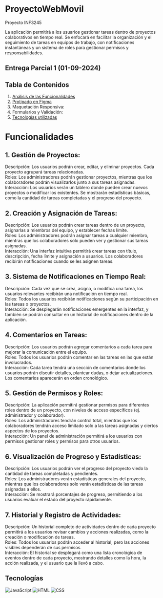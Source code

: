 # ProyectoWebMovil
 Proyecto INF3245

 La aplicación permitirá a los usuarios gestionar tareas dentro de proyectos colaborativos en tiempo real. Se enfocará en facilitar la organización y el seguimiento de tareas en equipos de trabajo, con notificaciones instantáneas y un sistema de roles para gestionar permisos y responsabilidades. 
 
## Entrega Parcial 1 (01-09-2024)
## Tabla de Contenidos
1. [Análisis de las Funcionalidades](#Funcionalidades)
2. [Protipado en Figma](https://www.figma.com/proto/cVtLFwyjomdRb6P0eWdf4f/Project?node-id=124-2133&t=6CQFsAXwGDnjXiVS-1)
3. Maquetación Responsiva:
4. Formularios y Validación:
5. [Tecnologías utilizadas](#Tecnologías)

# Funcionalidades

## 1. Gestión de Proyectos:

Descripción: Los usuarios podrán crear, editar, y eliminar proyectos. Cada proyecto agrupará tareas relacionadas.  
Roles: Los administradores podrán gestionar proyectos, mientras que los colaboradores podrán visualizarlos junto a sus tareas asignadas.  
Interacción: Los usuarios verán un tablero donde pueden crear nuevos proyectos o modificar los existentes. Se mostrarán estadísticas básicas, como la cantidad de tareas completadas y el progreso del proyecto.

## 2. Creación y Asignación de Tareas:

Descripción: Los usuarios podrán crear tareas dentro de un proyecto, asignarlas a miembros del equipo, y establecer fechas límite.  
Roles: Los administradores podrán asignar tareas a cualquier miembro, mientras que los colaboradores solo pueden ver y gestionar sus tareas asignadas.  
Interacción: Una interfaz intuitiva permitirá crear tareas con título, descripción, fecha límite y asignación a usuarios. Los colaboradores recibirán notificaciones cuando se les asignen tareas.

## 3. Sistema de Notificaciones en Tiempo Real:

Descripción: Cada vez que se crea, asigna, o modifica una tarea, los usuarios relevantes recibirán una notificación en tiempo real.  
Roles: Todos los usuarios recibirán notificaciones según su participación en las tareas o proyectos.  
Interacción: Se desplegarán notificaciones emergentes en la interfaz, y también se podrán consultar en un historial de notificaciones dentro de la aplicación.

## 4. Comentarios en Tareas:

Descripción: Los usuarios podrán agregar comentarios a cada tarea para mejorar la comunicación entre el equipo.  
Roles: Todos los usuarios podrán comentar en las tareas en las que están involucrados.  
Interacción: Cada tarea tendrá una sección de comentarios donde los usuarios podrán discutir detalles, plantear dudas, o dejar actualizaciones. Los comentarios aparecerán en orden cronológico.

## 5. Gestión de Permisos y Roles:

Descripción: La aplicación permitirá gestionar permisos para diferentes roles dentro de un proyecto, con niveles de acceso específicos (ej. administrador y colaborador).  
Roles: Los administradores tendrán control total, mientras que los colaboradores tendrán acceso limitado solo a las tareas asignadas y ciertos aspectos de los proyectos.  
Interacción: Un panel de administración permitirá a los usuarios con permisos gestionar roles y permisos para otros usuarios.

## 6. Visualización de Progreso y Estadísticas:

Descripción: Los usuarios podrán ver el progreso del proyecto viedo la cantidad de tareas completadas y pendientes.  
Roles: Los administradores verán estadísticas generales del proyecto, mientras que los colaboradores solo verán estadísticas de las tareas asignadas a ellos.  
Interacción: Se mostrará porcentajes de progreso, permitiendo a los usuarios evaluar el estado del proyecto rápidamente.

## 7. Historial y Registro de Actividades:

Descripción: Un historial completo de actividades dentro de cada proyecto permitirá a los usuarios revisar cambios y acciones realizadas, como la creación o modificación de tareas.  
Roles: Todos los usuarios podrán acceder al historial, pero las acciones visibles dependerán de sus permisos.  
Interacción: El historial se desplegará como una lista cronológica de eventos dentro de cada proyecto, mostrando detalles como la hora, la acción realizada, y el usuario que la llevó a cabo.

## Tecnologías
![JavaScript](https://img.shields.io/badge/JavaScript-F7DF1E?style=flat&logo=javascript&logoColor=black)
![HTML](https://img.shields.io/badge/HTML5-E34F26?style=flat&logo=html5&logoColor=white)
![CSS](https://img.shields.io/badge/CSS3-1572B6?style=flat&logo=css3&logoColor=white)
